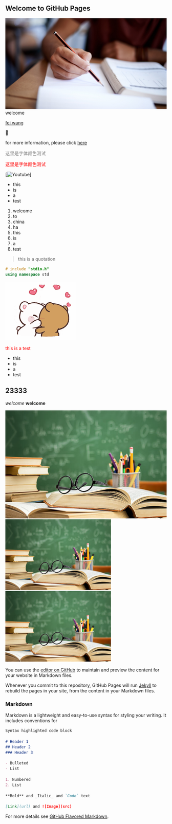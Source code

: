 ## Welcome to GitHub Pages

![edu1](figs/edu1.jpg)
welcome 

[fei wang](feiwang.github.io)

&#x1F34E;

for more information, please click [here](http://www.baidu.com)

<span style="color:grey">  这里是字体颜色测试  </span>

<span style="color:rgb(255,0,0)">  这里是字体颜色测试  </span>





[![Youtube](https://youtu.be/OqSmb3n0j8o)]

- this
- is 
- a 
- test


1. welcome
1. to 
1. china
2. ha
3. this
1. is
1. a
10. test

> this is a quotation

```c++
# include "stdio.h"
using namespace std 
```


![](figs/kiss.gif)

<span style="color:red"> this is a test </span>

* this
* is 
* a
* test

## 23333

*welcome*  **welcome**




![](figs/education.jpg)
<img src="figs/education.jpg" width="330">     <img src="figs/education.jpg" width="330">


You can use the [editor on GitHub](https://github.com/yxqeducation/yxqeducation/edit/master/index.md) to maintain and preview the content for your website in Markdown files.

Whenever you commit to this repository, GitHub Pages will run [Jekyll](https://jekyllrb.com/) to rebuild the pages in your site, from the content in your Markdown files.

### Markdown

Markdown is a lightweight and easy-to-use syntax for styling your writing. It includes conventions for

```markdown
Syntax highlighted code block

# Header 1
## Header 2
### Header 3

- Bulleted
- List

1. Numbered
2. List

**Bold** and _Italic_ and `Code` text

[Link](url) and ![Image](src)
```

For more details see [GitHub Flavored Markdown](https://guides.github.com/features/mastering-markdown/).

![![](figs/edu1.jpg)](https://youtu.be/CAExWKYx_bg)


